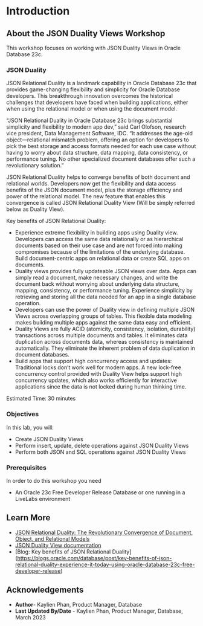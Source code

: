 # Introduction

## About the JSON Duality Views Workshop

This workshop focuses on working with JSON Duality Views in Oracle Database 23c.

### **JSON Duality**

JSON Relational Duality is a landmark capability in Oracle Database 23c that provides game-changing flexibility and simplicity for Oracle Database developers. This breakthrough innovation overcomes the historical challenges that developers have faced when building applications, either when using the relational model or when using the document model.

“JSON Relational Duality in Oracle Database 23c brings substantial simplicity and flexibility to modern app dev,” said Carl Olofson, research vice president, Data Management Software, IDC. “It addresses the age-old object—relational mismatch problem, offering an option for developers to pick the best storage and access formats needed for each use case without having to worry about data structure, data mapping, data consistency, or performance tuning. No other specialized document databases offer such a revolutionary solution.”

JSON Relational Duality helps to converge benefits of both document and relational worlds. Developers now get the flexibility and data access benefits of the JSON document model, plus the storage efficiency and power of the relational model. The new feature that enables this convergence is called JSON Relational Duality View (Will be simply referred below as Duality View).

Key benefits of JSON Relational Duality:

- Experience extreme flexibility in building apps using Duality view. Developers can access the same data relationally or as hierarchical documents based on their use case and are not forced into making compromises because of the limitations of the underlying database. Build document-centric apps on relational data or create SQL apps on documents.
- Duality views provides fully updateable JSON views over data. Apps can simply read a document, make necessary changes, and write the document back without worrying about underlying data structure, mapping, consistency, or performance tuning. Experience simplicity by retrieving and storing all the data needed for an app in a single database operation.
- Developers can use the power of Duality view in defining multiple JSON Views across overlapping groups of tables. This flexible data modeling makes building multiple apps against the same data easy and efficient.
- Duality Views are fully ACID (atomicity, consistency, isolation, durability) transactions across multiple documents and tables. It eliminates data duplication across documents data, whereas consistency is maintained automatically. They eliminate the inherent problem of data duplication in document databases.
- Build apps that support high concurrency access and updates: Traditional locks don’t work well for modern apps. A new lock-free concurrency  control provided with Duality View helps support high concurrency updates, which also works efficiently for interactive applications since the data is not locked during human thinking time.

Estimated Time: 30 minutes

### Objectives

In this lab, you will:
* Create JSON Duality Views
* Perform insert, update, delete operations against JSON Duality Views
* Perform both JSON and SQL operations against JSON Duality Views

### Prerequisites

In order to do this workshop you need
* An Oracle 23c Free Developer Release Database or one running in a LiveLabs environment

## Learn More

* [JSON Relational Duality: The Revolutionary Convergence of Document, Object, and Relational Models](https://blogs.oracle.com/database/post/json-relational-duality-app-dev)
* [JSON Duality View documentation](http://docs.oracle.com)
* [Blog: Key benefits of JSON Relational Duality] (https://blogs.oracle.com/database/post/key-benefits-of-json-relational-duality-experience-it-today-using-oracle-database-23c-free-developer-release)

## Acknowledgements

- **Author**- Kaylien Phan, Product Manager, Database
- **Last Updated By/Date** - Kaylien Phan, Product Manager, Database, March 2023